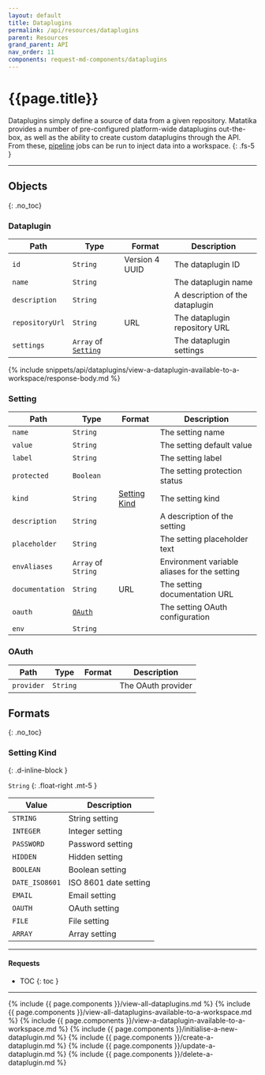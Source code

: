 ```yaml
---
layout: default
title: Dataplugins
permalink: /api/resources/dataplugins
parent: Resources
grand_parent: API
nav_order: 11
components: request-md-components/dataplugins
---
```


# {{page.title}}

Dataplugins simply define a source of data from a given repository. Matatika provides a number of pre-configured platform-wide dataplugins out-the-box, as well as the ability to create custom dataplugins through the API. From these, [pipeline](pipelines) jobs can be run to inject data into a workspace.
{: .fs-5 }

---

## Objects
{: .no_toc}

### Dataplugin

Path | Type | Format | Description
---- | ---- | ------ | -----------
`id` | `String` | Version 4 UUID | The dataplugin ID
`name` | `String` | | The dataplugin name
`description` | `String` | | A description of the dataplugin
`repositoryUrl` | `String` | URL | The dataplugin repository URL
`settings` | `Array` of [`Setting`](#setting) | | The dataplugin settings

{% include snippets/api/dataplugins/view-a-dataplugin-available-to-a-workspace/response-body.md %}

### Setting

Path | Type | Format | Description
---- | ---- | ------ | -----------
`name` | `String` | | The setting name
`value` | `String` | | The setting default value
`label` | `String` | | The setting label
`protected` | `Boolean` | | The setting protection status
`kind` | `String` | [Setting Kind](#setting-kind) | The setting kind
`description` | `String` | | A description of the setting
`placeholder` | `String` | | The setting placeholder text
`envAliases` | `Array` of `String` | | Environment variable aliases for the setting
`documentation` | `String` | URL | The setting documentation URL
`oauth` | [`OAuth`](#oauth) | | The setting OAuth configuration
`env` | `String` | | 

### OAuth

Path | Type | Format | Description
---- | ---- | ------- | -----------
`provider` | `String` | | The OAuth provider

## Formats
{: .no_toc}

### Setting Kind
{: .d-inline-block }

`String`
{: .float-right .mt-5 }

Value | Description
----- | -----------
`STRING` | String setting
`INTEGER` | Integer setting
`PASSWORD` | Password setting 
`HIDDEN` | Hidden setting
`BOOLEAN` | Boolean setting
`DATE_ISO8601` | ISO 8601 date setting
`EMAIL` | Email setting
`OAUTH` | OAuth setting
`FILE` | File setting
`ARRAY` | Array setting

---

#### Requests

- TOC
{: toc }

---

{% include {{ page.components }}/view-all-dataplugins.md %}
{% include {{ page.components }}/view-all-dataplugins-available-to-a-workspace.md %}
{% include {{ page.components }}/view-a-dataplugin-available-to-a-workspace.md %}
{% include {{ page.components }}/initialise-a-new-dataplugin.md %}
{% include {{ page.components }}/create-a-dataplugin.md %}
{% include {{ page.components }}/update-a-dataplugin.md %}
{% include {{ page.components }}/delete-a-dataplugin.md %}
